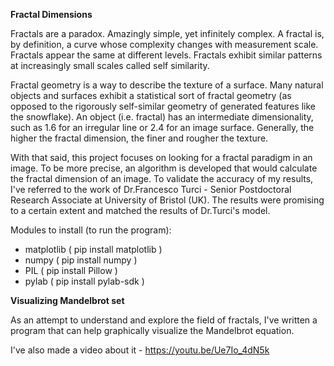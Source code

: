 **Fractal Dimensions**

Fractals are a paradox. Amazingly simple, yet infinitely complex. A fractal is, by definition, a curve whose complexity changes with measurement scale. Fractals appear the same at different levels. Fractals exhibit similar patterns at increasingly small scales called self similarity.

Fractal geometry is a way to describe the texture of a surface. Many natural objects and surfaces exhibit a statistical sort of fractal geometry (as opposed to
the rigorously self-similar geometry of generated features like the snowflake). An object (i.e. fractal) has an intermediate dimensionality, such as 1.6 for an irregular line or 2.4 for an image surface. Generally, the higher the fractal dimension, the finer and rougher the texture.

With that said, this project focuses on looking for a fractal paradigm in an image. To be more precise, an algorithm is developed that would calculate the fractal dimension of an image. To validate the accuracy of my results, I've referred to the work of Dr.Francesco Turci - Senior Postdoctoral Research Associate at University of Bristol (UK). The results were promising to a certain extent and matched the results of Dr.Turci's model.



Modules to install (to run the program):

- matplotlib  ( pip install matplotlib )
- numpy       ( pip install numpy )
- PIL         ( pip install Pillow )
- pylab       ( pip install pylab-sdk )


**Visualizing Mandelbrot set**

As an attempt to understand and explore the field of fractals, I've written a program that can help graphically visualize the Mandelbrot equation. 


I've also made a video about it - https://youtu.be/Ue7Io_4dN5k
